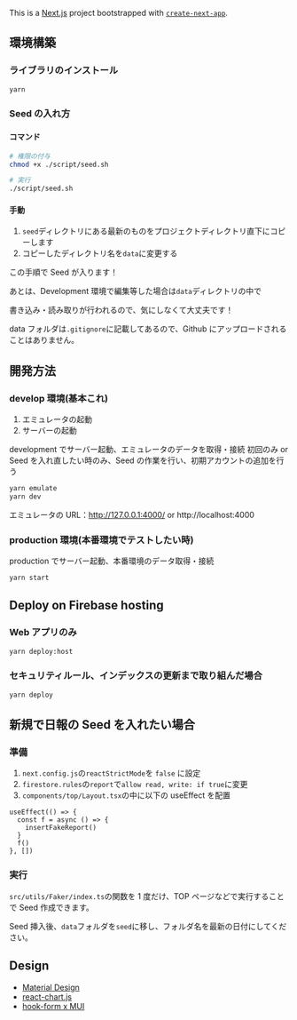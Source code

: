 This is a [Next.js](https://nextjs.org/) project bootstrapped with [`create-next-app`](https://github.com/vercel/next.js/tree/canary/packages/create-next-app).

## 環境構築

### ライブラリのインストール

```zsh
yarn
```

### Seed の入れ方

#### コマンド

```bash
# 権限の付与
chmod +x ./script/seed.sh

# 実行
./script/seed.sh
```

#### 手動

1. `seed`ディレクトリにある最新のものをプロジェクトディレクトリ直下にコピーします
2. コピーしたディレクトリ名を`data`に変更する

この手順で Seed が入ります！

あとは、Development 環境で編集等した場合は`data`ディレクトリの中で

書き込み・読み取りが行われるので、気にしなくて大丈夫です！

data フォルダは`.gitignore`に記載してあるので、Github にアップロードされることはありません。

## 開発方法

### develop 環境(基本これ)

1. エミュレータの起動
2. サーバーの起動

development でサーバー起動、エミュレータのデータを取得・接続
初回のみ or Seed を入れ直したい時のみ、Seed の作業を行い、初期アカウントの追加を行う

```zsh
yarn emulate
yarn dev
```

エミュレータの URL：http://127.0.0.1:4000/ or http://localhost:4000

### production 環境(本番環境でテストしたい時)

production でサーバー起動、本番環境のデータ取得・接続

```zsh
yarn start
```

## Deploy on Firebase hosting

### Web アプリのみ

```zsh
yarn deploy:host
```

### セキュリティルール、インデックスの更新まで取り組んだ場合

```zsh
yarn deploy
```

## 新規で日報の Seed を入れたい場合

### 準備

1. `next.config.js`の`reactStrictMode`を `false` に設定
2. `firestore.rules`の`report`で`allow read, write: if true`に変更
3. `components/top/Layout.tsx`の中に以下の useEffect を配置

```tsx
useEffect(() => {
  const f = async () => {
    insertFakeReport()
  }
  f()
}, [])
```

### 実行

`src/utils/Faker/index.ts`の関数を 1 度だけ、TOP ページなどで実行することで Seed 作成できます。

Seed 挿入後、`data`フォルダを`seed`に移し、フォルダ名を最新の日付にしてください。

## Design

- [Material Design](https://mui.com/material-ui/)
- [react-chart.js](https://react-chartjs-2.js.org/examples)
- [hook-form x MUI](https://qiita.com/TK-C/items/af608d59366e63030f56)
